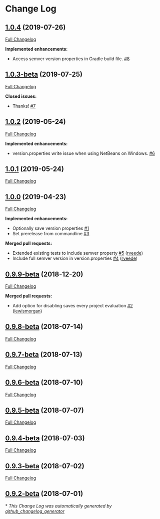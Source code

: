 # Change Log

## [1.0.4](https://github.com/ethauvin/semver-gradle/tree/1.0.4) (2019-07-26)
[Full Changelog](https://github.com/ethauvin/semver-gradle/compare/1.0.3-beta...1.0.4)

**Implemented enhancements:**

- Access semver version properties in Gradle build file. [\#8](https://github.com/ethauvin/semver-gradle/issues/8)

## [1.0.3-beta](https://github.com/ethauvin/semver-gradle/tree/1.0.3-beta) (2019-07-25)
[Full Changelog](https://github.com/ethauvin/semver-gradle/compare/1.0.2...1.0.3-beta)

**Closed issues:**

- Thanks! [\#7](https://github.com/ethauvin/semver-gradle/issues/7)

## [1.0.2](https://github.com/ethauvin/semver-gradle/tree/1.0.2) (2019-05-24)
[Full Changelog](https://github.com/ethauvin/semver-gradle/compare/1.0.1...1.0.2)

**Implemented enhancements:**

- version.properties write issue when using NetBeans on Windows. [\#6](https://github.com/ethauvin/semver-gradle/issues/6)

## [1.0.1](https://github.com/ethauvin/semver-gradle/tree/1.0.1) (2019-05-24)
[Full Changelog](https://github.com/ethauvin/semver-gradle/compare/1.0.0...1.0.1)

## [1.0.0](https://github.com/ethauvin/semver-gradle/tree/1.0.0) (2019-04-23)
[Full Changelog](https://github.com/ethauvin/semver-gradle/compare/0.9.9-beta...1.0.0)

**Implemented enhancements:**

- Optionally save version properties [\#1](https://github.com/ethauvin/semver-gradle/issues/1)
- Set prerelease from commandline [\#3](https://github.com/ethauvin/semver-gradle/issues/3)

**Merged pull requests:**

- Extended existing tests to include semver property [\#5](https://github.com/ethauvin/semver-gradle/pull/5) ([rveede](https://github.com/rveede))
- Include full semver version in version.properties [\#4](https://github.com/ethauvin/semver-gradle/pull/4) ([rveede](https://github.com/rveede))

## [0.9.9-beta](https://github.com/ethauvin/semver-gradle/tree/0.9.9-beta) (2018-12-20)
[Full Changelog](https://github.com/ethauvin/semver-gradle/compare/0.9.8-beta...0.9.9-beta)

**Merged pull requests:**

- Add option for disabling saves every project evaluation [\#2](https://github.com/ethauvin/semver-gradle/pull/2) ([lewismorgan](https://github.com/lewismorgan))

## [0.9.8-beta](https://github.com/ethauvin/semver-gradle/tree/0.9.8-beta) (2018-07-14)
[Full Changelog](https://github.com/ethauvin/semver-gradle/compare/0.9.7-beta...0.9.8-beta)

## [0.9.7-beta](https://github.com/ethauvin/semver-gradle/tree/0.9.7-beta) (2018-07-13)
[Full Changelog](https://github.com/ethauvin/semver-gradle/compare/0.9.6-beta...0.9.7-beta)

## [0.9.6-beta](https://github.com/ethauvin/semver-gradle/tree/0.9.6-beta) (2018-07-10)
[Full Changelog](https://github.com/ethauvin/semver-gradle/compare/0.9.5-beta...0.9.6-beta)

## [0.9.5-beta](https://github.com/ethauvin/semver-gradle/tree/0.9.5-beta) (2018-07-07)
[Full Changelog](https://github.com/ethauvin/semver-gradle/compare/0.9.4-beta...0.9.5-beta)

## [0.9.4-beta](https://github.com/ethauvin/semver-gradle/tree/0.9.4-beta) (2018-07-03)
[Full Changelog](https://github.com/ethauvin/semver-gradle/compare/0.9.3-beta...0.9.4-beta)

## [0.9.3-beta](https://github.com/ethauvin/semver-gradle/tree/0.9.3-beta) (2018-07-02)
[Full Changelog](https://github.com/ethauvin/semver-gradle/compare/0.9.2-beta...0.9.3-beta)

## [0.9.2-beta](https://github.com/ethauvin/semver-gradle/tree/0.9.2-beta) (2018-07-01)


\* *This Change Log was automatically generated by [github_changelog_generator](https://github.com/skywinder/Github-Changelog-Generator)*
